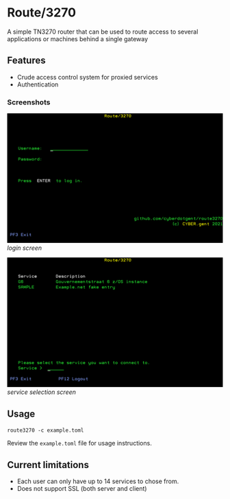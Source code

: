 # Route/3270

A simple TN3270 router that can be used to route access to several applications or machines behind a single gateway

## Features

* Crude access control system for proxied services
* Authentication

### Screenshots

![](doc/login.png)
_login screen_

![](doc/selection.png)
_service selection screen_

## Usage

    route3270 -c example.toml
    
Review the `example.toml` file for usage instructions.

## Current limitations

* Each user can only have up to 14 services to chose from.
* Does not support SSL (both server and client)